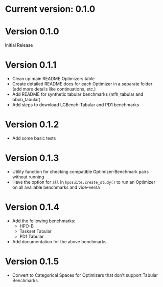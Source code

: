# Current version: 0.1.0

# Version 0.1.0

Initial Release

# Version 0.1.1

* Clean up main README Optimizers table
* Create detailed README docs for each Optimizer in a separate folder (add more details like continuations, etc.)
* Add README for synthetic tabular benchmarks (mfh_tabular and bbob_tabular)
* Add steps to download LCBench-Tabular and PD1 benchmarks

# Version 0.1.2

* Add some basic tests

# Version 0.1.3

* Utility function for checking compatible Optimizer-Benchmark pairs without running
* Have the option for `all` in `hposuite.create_study()` to run an Optimizer on all available benchmarks and vice-versa

# Version 0.1.4

* Add the following benchmarks:
    * HPO-B
    * Taskset Tabular
    * PD1 Tabular
* Add documentation for the above benchmarks


# Version 0.1.5

* Convert to Categorical Spaces for Optimizers that don't support Tabular Benchmarks